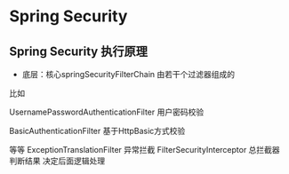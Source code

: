 # Spring Security 

## Spring Security 执行原理

* 底层：核心springSecurityFilterChain
  由若干个过滤器组成的
  
比如

  UsernamePasswordAuthenticationFilter 用户密码校验
  
  BasicAuthenticationFilter 基于HttpBasic方式校验
  
  等等
  ExceptionTranslationFilter 异常拦截
  FilterSecurityInterceptor 总拦截器 判断结果  决定后面逻辑处理